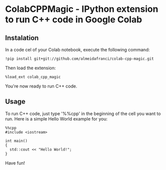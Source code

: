 # ColabCPPMagic - IPython extension to run C++ code in Google Colab

## Instalation
In a code cel of your Colab notebook, execute the following command:

```
!pip install git+git://github.com/almeidafranci/colab-cpp-magic.git
```

Then load the extension:

```
%load_ext colab_cpp_magic
```

You're now ready to run C++ code.

## Usage
To run C++ code, just type '%%cpp' in the beginning of the cell you want to run. Here is a simple Hello World example for you:

```
%%cpp
#include <iostream>

int main()
{
  std::cout << "Hello World!";
}
```

Have fun!
